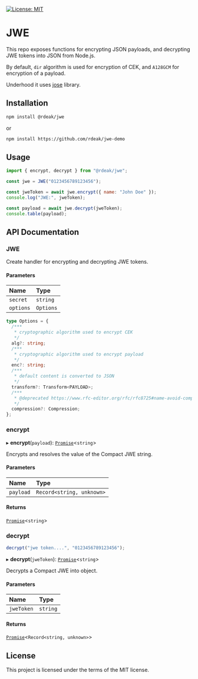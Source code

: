 [![License: MIT](https://img.shields.io/badge/License-MIT-yellow.svg)](https://opensource.org/licenses/MIT)

# JWE

This repo exposes functions for encrypting JSON payloads, and decrypting JWE tokens into JSON from Node.js.

By default, `dir` algorithm is used for encryption of CEK, and `A128GCM` for encryption of a payload.

Underhood it uses [jose](https://github.com/panva/jose) library.

## Installation

```bash
npm install @rdeak/jwe
```

or

```bash
npm install https://github.com/rdeak/jwe-demo
```

## Usage

```javascript
import { encrypt, decrypt } from "@rdeak/jwe";

const jwe = JWE("0123456789123456");

const jweToken = await jwe.encrypt({ name: "John Doe" });
console.log("JWE:", jweToken);

const payload = await jwe.decrypt(jweToken);
console.table(payload);
```

## API Documentation

### JWE

Create handler for encrypting and decrypting JWE tokens.

#### Parameters

| Name      | Type      |
| :-------- | :-------- |
| `secret`  | `string`  |
| `options` | `Options` |

```typescript
type Options = {
  /***
   * cryptographic algorithm used to encrypt CEK
   */
  alg?: string;
  /***
   * cryptographic algorithm used to encrypt payload
   */
  enc?: string;
  /***
   * default content is converted to JSON
   */
  transform?: Transform<PAYLOAD>;
  /***
   * @deprecated https://www.rfc-editor.org/rfc/rfc8725#name-avoid-compression-of-encryp
   */
  compression?: Compression;
};
```

### encrypt

▸ **encrypt**(`payload`): [`Promise`](https://developer.mozilla.org/docs/Web/JavaScript/Reference/Global_Objects/Promise)\<`string`\>

Encrypts and resolves the value of the Compact JWE string.

#### Parameters

| Name      | Type                      |
| :-------- | :------------------------ |
| `payload` | `Record<string, unknown>` |

#### Returns

[`Promise`](https://developer.mozilla.org/docs/Web/JavaScript/Reference/Global_Objects/Promise)<`string`>

### decrypt

```javascript
decrypt("jwe token....", "0123456789123456");
```

▸ **decrypt**(`jweToken`): [`Promise`](https://developer.mozilla.org/docs/Web/JavaScript/Reference/Global_Objects/Promise)\<`string`\>

Decrypts a Compact JWE into object.

#### Parameters

| Name       | Type     |
| :--------- | :------- |
| `jweToken` | `string` |

#### Returns

[`Promise`](https://developer.mozilla.org/docs/Web/JavaScript/Reference/Global_Objects/Promise)<`Record<string, unknown>`>

## License

This project is licensed under the terms of the MIT license.
